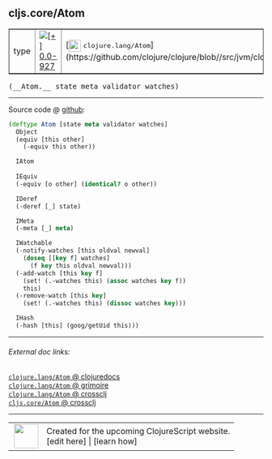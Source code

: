 ## cljs.core/Atom



 <table border="1">
<tr>
<td>type</td>
<td><a href="https://github.com/cljsinfo/cljs-api-docs/tree/0.0-927"><img valign="middle" alt="[+] 0.0-927" title="Added in 0.0-927" src="https://img.shields.io/badge/+-0.0--927-lightgrey.svg"></a> </td>
<td>
[<img height="24px" valign="middle" src="http://i.imgur.com/1GjPKvB.png"> <samp>clojure.lang/Atom</samp>](https://github.com/clojure/clojure/blob//src/jvm/clojure/lang/Atom.java)
</td>
</tr>
</table>


 <samp>
(__Atom.__ state meta validator watches)<br>
</samp>

---







Source code @ [github](https://github.com/clojure/clojurescript/blob/r2371/src/cljs/cljs/core.cljs#L3306-L3333):

```clj
(deftype Atom [state meta validator watches]
  Object
  (equiv [this other]
    (-equiv this other))

  IAtom
  
  IEquiv
  (-equiv [o other] (identical? o other))

  IDeref
  (-deref [_] state)

  IMeta
  (-meta [_] meta)

  IWatchable
  (-notify-watches [this oldval newval]
    (doseq [[key f] watches]
      (f key this oldval newval)))
  (-add-watch [this key f]
    (set! (.-watches this) (assoc watches key f))
    this)
  (-remove-watch [this key]
    (set! (.-watches this) (dissoc watches key)))

  IHash
  (-hash [this] (goog/getUid this)))
```

<!--
Repo - tag - source tree - lines:

 <pre>
clojurescript @ r2371
└── src
    └── cljs
        └── cljs
            └── <ins>[core.cljs:3306-3333](https://github.com/clojure/clojurescript/blob/r2371/src/cljs/cljs/core.cljs#L3306-L3333)</ins>
</pre>

-->

---



###### External doc links:

[`clojure.lang/Atom` @ clojuredocs](http://clojuredocs.org/clojure.lang/Atom)<br>
[`clojure.lang/Atom` @ grimoire](http://conj.io/store/v1/org.clojure/clojure/1.7.0-beta3/clj/clojure.lang/Atom/)<br>
[`clojure.lang/Atom` @ crossclj](http://crossclj.info/fun/clojure.lang/Atom.html)<br>
[`cljs.core/Atom` @ crossclj](http://crossclj.info/fun/cljs.core.cljs/Atom.html)<br>

---

 <table>
<tr><td>
<img valign="middle" align="right" width="48px" src="http://i.imgur.com/Hi20huC.png">
</td><td>
Created for the upcoming ClojureScript website.<br>
[edit here] | [learn how]
</td></tr></table>

[edit here]:https://github.com/cljsinfo/cljs-api-docs/blob/master/cljsdoc/cljs.core_Atom.cljsdoc
[learn how]:https://github.com/cljsinfo/cljs-api-docs/wiki/cljsdoc-files

<!--

This information was too distracting to show to readers, but I'll leave it
commented here since it is helpful to:

- pretty-print the data used to generate this document
- and show how to retrieve that data



The API data for this symbol:

```clj
{:ns "cljs.core",
 :name "Atom",
 :signature ["[state meta validator watches]"],
 :history [["+" "0.0-927"]],
 :type "type",
 :full-name-encode "cljs.core_Atom",
 :source {:code "(deftype Atom [state meta validator watches]\n  Object\n  (equiv [this other]\n    (-equiv this other))\n\n  IAtom\n  \n  IEquiv\n  (-equiv [o other] (identical? o other))\n\n  IDeref\n  (-deref [_] state)\n\n  IMeta\n  (-meta [_] meta)\n\n  IWatchable\n  (-notify-watches [this oldval newval]\n    (doseq [[key f] watches]\n      (f key this oldval newval)))\n  (-add-watch [this key f]\n    (set! (.-watches this) (assoc watches key f))\n    this)\n  (-remove-watch [this key]\n    (set! (.-watches this) (dissoc watches key)))\n\n  IHash\n  (-hash [this] (goog/getUid this)))",
          :title "Source code",
          :repo "clojurescript",
          :tag "r2371",
          :filename "src/cljs/cljs/core.cljs",
          :lines [3306 3333]},
 :full-name "cljs.core/Atom",
 :clj-symbol "clojure.lang/Atom"}

```

Retrieve the API data for this symbol:

```clj
;; from Clojure REPL
(require '[clojure.edn :as edn])
(-> (slurp "https://raw.githubusercontent.com/cljsinfo/cljs-api-docs/catalog/cljs-api.edn")
    (edn/read-string)
    (get-in [:symbols "cljs.core/Atom"]))
```

-->
